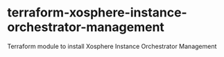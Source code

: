 # terraform-xosphere-instance-orchestrator-management
Terraform module to install Xosphere Instance Orchestrator Management
